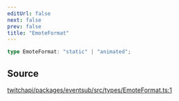 ```yaml
---
editUrl: false
next: false
prev: false
title: "EmoteFormat"
---
```


```ts
type EmoteFormat: "static" | "animated";
```

## Source

[twitchapi/packages/eventsub/src/types/EmoteFormat.ts:1](https://github.com/pablornc/twitchapi//blob/3baa008ac8be1133cbb9253985d5d4cd48b4e780/packages/eventsub/src/types/EmoteFormat.ts#L1)
